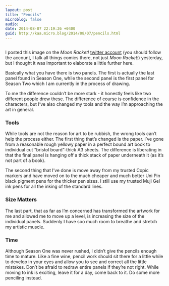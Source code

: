 ```yaml
---
layout: post
title: "Pencils"
microblog: false
audio: 
date: 2014-08-07 22:19:26 +0400
guid: http://kaa.micro.blog/2014/08/07/pencils.html
---
```

<p><img src="https://micro.kaa.bz/uploads/2018/8b3d4a958e.jpg" alt="" /></p>

<p>I posted this image on the <em>Moon Racket!</em> <a href="http://twitter.com/moonracket">twitter account</a> (you should follow the account, I talk all things comics there, not just <em>Moon Racket!</em>) yesterday, but I thought it was important to elaborate a little further here.</p>

<p>Basically what you have there is two panels. The first is actually the last panel found in Season One, while the second panel is the first panel for Season Two which I am currently in the process of drawing.</p>

<p>To me the difference couldn&rsquo;t be more stark - it honestly feels like two different people drew these. The difference of course is confidence in the characters, but I&rsquo;ve also changed my tools and the way I&rsquo;m approaching the art in general.</p>

<h3>Tools</h3>

<p>While tools are not the reason for art to be rubbish, the wrong tools can&rsquo;t help the process either. The first thing that&rsquo;s changed is the paper. I&rsquo;ve gone from a reasonable rough yellowy paper in a perfect bound art book to individual cut &ldquo;bristol board&rdquo;-thick A3 sheets. The difference is liberating in that the final panel is hanging off a thick stack of paper underneath it (as it&rsquo;s not part of a book).</p>

<p>The second thing that I&rsquo;ve done is move away from my trusted Copic markers and have moved on to the much cheaper and much better Uni Pin black pigment pens for the thicker pen sizes. I still use my trusted Muji Gel ink pens for all the inking of the standard lines.</p>

<h3>Size Matters</h3>

<p>The last part, that as far as I&rsquo;m concerned has transformed the artwork for me and allowed me to move up a level, is increasing the size of the individual panels. Suddenly I have soo much room to breathe and stretch my artistic muscle.</p>

<h3>Time</h3>

<p>Although Season One was never rushed, I didn&rsquo;t give the pencils enough time to mature. Like a fine wine, pencil work should sit there for a little while to develop in your eyes and allow you to see and correct all the little mistakes. Don&rsquo;t be afraid to redraw entire panels if they&rsquo;re not right. While moving to ink is exciting, leave it for a day, come back to it. Do some more penciling instead.</p>
